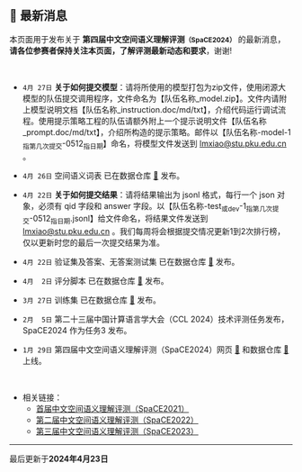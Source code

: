 
<br/>

## 📮 最新消息

<p class="text-center">本页面用于发布关于 <strong>第四届中文空间语义理解评测<small>（SpaCE2024）</small></strong> 的最新消息，<br/><span style="color:var(--notice-red)"><strong>请各位参赛者保持关注本页面，了解评测最新动态和要求</strong></span>，谢谢!</p>

<br/>

- `4月 27日` **关于如何提交模型**：请将所使用的模型打包为zip文件，使用闭源大模型的队伍提交调用程序，文件命名为【队伍名称_model.zip】。文件内请附上模型说明文档【队伍名称_instruction.doc/md/txt】，介绍代码运行调试流程。使用提示策略工程的队伍请额外附上一个提示说明文件【队伍名称_prompt.doc/md/txt】，介绍所构造的提示策略。邮件以【<span style="color:var(--notice-red)">队伍名称-model-1<sub>指第几次提交</sub>-0512<sub>指日期</sub></span>】命名，将模型文件发送到 lmxiao@stu.pku.edu.cn 。

- `4月 26日` 空间语义词表 已在数据仓库 <a href="https://github.com/2030NLP/SpaCE2024/tree/main/data" target="_blank">🔗</a> 发布。

- `4月 22日` **关于如何提交结果**：请将结果输出为 jsonl 格式，每行一个 json 对象，必须有 qid 字段和 answer 字段。以【<span style="color:var(--notice-red)">队伍名称-test<sub>或dev</sub>-1<sub>指第几次提交</sub>-0512<sub>指日期</sub>.jsonl</span>】给文件命名，将结果文件发送到 lmxiao@stu.pku.edu.cn 。我们每周将会根据提交情况更新1到2次排行榜，仅以更新时您的最后一次提交结果为准。

- `4月 22日` 验证集及答案、无答案测试集 已在数据仓库 <a href="https://github.com/2030NLP/SpaCE2024/tree/main/data" target="_blank">🔗</a> 发布。

- `4月  2日` 评分脚本 已在数据仓库 <a href="https://github.com/2030NLP/SpaCE2024/tree/main/eval" target="_blank">🔗</a> 发布。

- `3月 27日` 训练集 已在数据仓库 <a href="https://github.com/2030NLP/SpaCE2024/tree/main/data" target="_blank">🔗</a> 发布。

- `2月  5日` 第二十三届中国计算语言学大会（CCL 2024）技术评测任务发布，SpaCE2024 作为任务3 发布。

- `1月 29日` 第四届中文空间语义理解评测（SpaCE2024）网页 <a href="https://2030nlp.github.io/SpaCE2024" target="_blank">🔗</a> 和数据仓库 <a href="https://github.com/2030NLP/SpaCE2024" target="_blank">🔗</a> 上线。

<br/>

- 相关链接：
  - <a href="http://ccl.pku.edu.cn:8084/SpaCE2021/" target="_blank">首届中文空间语义理解评测（SpaCE2021）</a >
  - <a href="https://2030nlp.github.io/SpaCE2022/" target="_blank">第二届中文空间语义理解评测（SpaCE2022）</a >
  - <a href="https://2030nlp.github.io/SpaCE2023/" target="_blank">第三届中文空间语义理解评测（SpaCE2023）</a >
    <!-- - [基于前提的跨模态推理评测 PMR 2022](https://2030nlp.github.io/PMR/evaluation.html) -->
    <!-- - [第二届中文抽象语义表示解析评测 CAMRP 2022](https://github.com/GoThereGit/Chinese-AMR) -->
    <!-- - [中文语法纠错评测 CLTC 2022](https://github.com/blcuicall/CCL2022-CGEC) -->

<hr/>
<p class="text-center">最后更新于<strong>2024年4月23日</strong></p>
